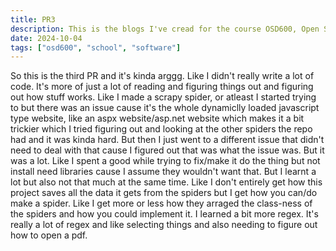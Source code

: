 ```yaml
---
title: PR3
description: This is the blogs I've cread for the course OSD600, Open Source Development 600.
date: 2024-10-04
tags: ["osd600", "school", "software"]
---
```


So this is the third PR and it's kinda arggg. Like I didn't really write a lot of code. It's more of just a lot of reading and figuring things out and figuring out how stuff works. Like I made a scrapy spider, or atleast I started trying to but there was an issue cause it's the whole dynamiclly loaded javascript type website, like an aspx website/asp.net website which makes it a bit trickier which I tried figuring out and looking at the other spiders the repo had and it was kinda hard. But then I just went to a different issue that didn't need to deal with that cause I figured out that was what the issue was. But it was a lot. Like I spent a good while trying to fix/make it do the thing but not install need libraries cause I assume they wouldn't want that. But I learnt a lot but also not that much at the same time. Like I don't entirely get how this project saves all the data it gets from the spiders but I get how you can/do make a spider. Like I get more or less how they arraged the class-ness of the spiders and how you could implement it. I learned a bit more regex. It's really a lot of regex and like selecting things and also needing to figure out how to open a pdf.
